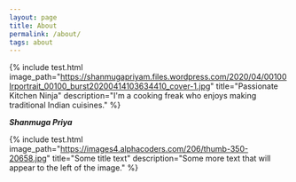 ```yaml
---
layout: page
title: About
permalink: /about/
tags: about
---
```


{% include test.html image_path="https://shanmugapriyam.files.wordpress.com/2020/04/00100lrportrait_00100_burst20200414103634410_cover-1.jpg" title="Passionate Kitchen Ninja" description="I'm a cooking freak who enjoys making traditional Indian cuisines." %}

**_Shanmuga Priya_**

{% include test.html image_path="https://images4.alphacoders.com/206/thumb-350-20658.jpg" title="Some title text" description="Some more text that will appear to the left of the image." %}
